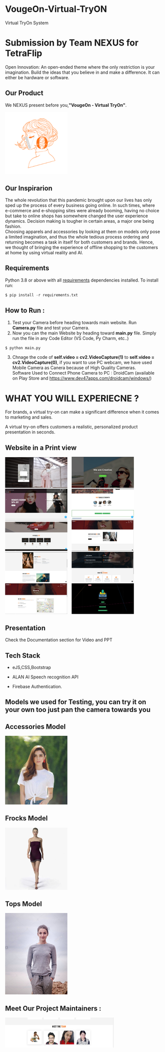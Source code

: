 # VougeOn-Virtual-TryON
Virtual TryOn System

# Submission by Team NEXUS for TetraFlip

Open Innovation: An open-ended theme where the only restriction is your imagination. Build the ideas that you believe in and make a difference. It can either be hardware or software.


<h2 align= "left"><b>Our Product</b></h2>

We NEXUS present before you,<b>"VougeOn - Virtual TryOn"</b>.

<img width=40% src="Logo.png"> &ensp;


## Our Inspirarion
The whole revolution that this pandemic brought upon our lives has only sped up the process of every business going online. In such times, where e-commerce and e-shopping sites were already booming, having no choice but take to online shops has somewhere changed the user experience dynamics. Decision making is tougher in certain areas,  a major one being fashion.<br>
Choosing apparels and accessories by looking at them on models only pose a limited imagination, and thus the whole tedious process ordering and returning becomes a task in itself for both customers and brands. Hence, we thought of bringing the experience of offline shopping to the customers at home by using virtual reality and AI.

## Requirements
Python 3.8 or above with all [requirements](requirements.txt) dependencies installed. To install run:
```python
$ pip install -r requirements.txt
```
## How to Run :
1. Test your Camera before heading towards main website. Run **Camera.py** file and test your Camera.
2. Now you can the main Website by heading toward **main.py** file. Simply run the file in any Code Editor (VS Code, Py Charm, etc..)

```python
$ python main.py
```
3. Chnage the code of **self.video = cv2.VideoCapture(1)** to **self.video = cv2.VideoCapture(0)**, if you want to use PC webcam, we have used Mobile Camera as Canera because of High Quality Cameras.<br>
   Software Used to Connect Phone Camera to PC : DroidCam (available on Play Store and https://www.dev47apps.com/droidcam/windows/)
 

# WHAT YOU WILL EXPERIECNE ?
  For brands, a virtual try-on can make a significant difference when it comes to marketing and sales.
  
  A virtual try-on offers customers a realistic, personalized product presentation in seconds.

<h2 align= "left"><b>Website in a Print view</b></h2>

<p align="left">  

<img width=40% src="Screenshots/WhatsApp Image 2021-05-01 at 19.37.27.jpeg"> &ensp;
<img width=40% src="Screenshots/WhatsApp Image 2021-05-01 at 19.30.41.jpeg"> &ensp;
<img width=40% src="Screenshots/WhatsApp Image 2021-05-01 at 19.31.04.jpeg"> &ensp;
<img width=40% src="Screenshots/WhatsApp Image 2021-05-01 at 19.33.32.jpeg"> &ensp;
<img width=40% src="Screenshots/WhatsApp Image 2021-05-01 at 19.34.17.jpeg"> &ensp;
<img width=40% src="Screenshots/WhatsApp Image 2021-05-01 at 19.34.55.jpeg"> &ensp;
<img width=40% src="Screenshots/WhatsApp Image 2021-05-01 at 19.35.18.jpeg"> &ensp;
<img width=40% src="Screenshots/WhatsApp Image 2021-05-01 at 19.36.24.jpeg"> &ensp;
<img width=40% src="Screenshots/WhatsApp Image 2021-05-01 at 19.37.01.jpeg"> &ensp;
<img width=40% src="Screenshots/WhatsApp Image 2021-05-01 at 19.38.34.jpeg"> &ensp;


## Presentation
Check the Documentation section for Video and PPT


## Tech Stack

- eJS,CSS,Bootstrap

- ALAN AI Speech recognition API

- Firebase Authentication.


## Models we used for Testing, you can try it on your own too just pan the camera towards you
 
## Accessories Model  
<img width=40% src="images/Access_model.jpeg"> &ensp;  
 
## Frocks Model  
<img width=40% src="images/Frock_model.jpeg"> &ensp;  

## Tops Model  
<img width=40% src="images/Tops_model.jpeg"> &ensp;  


<h2 align= "left"><b>Meet Our Project Maintainers :</b></h2>
<p align="left">
  <img width=70% src="Screenshots/WhatsApp Image 2021-05-01 at 19.36.42.jpeg"> &ensp;

